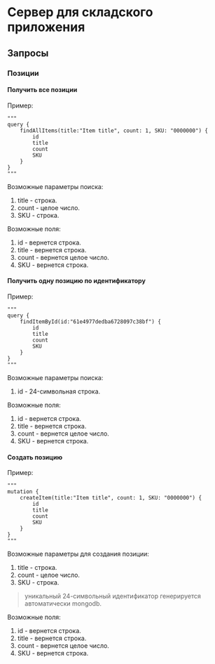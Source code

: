 # Сервер для складского приложения

## Запросы

### Позиции

#### Получить все позиции

Пример:

```
"""
query {
    findAllItems(title:"Item title", count: 1, SKU: "0000000") {
        id
        title
        count
        SKU
    }
}
"""
```

Возможные параметры поиска:
1. title - строка.
2. count - целое число.
3. SKU - строка.

Возможные поля:
1. id - вернется строка.
2. title - вернется строка.
3. count - вернется целое число.
4. SKU - вернется строка.

#### Получить одну позицию по идентификатору

Пример:

```
"""
query {
    findItemById(id:"61e4977dedba6728097c38bf") {
        id
        title
        count
        SKU
    }
}
"""
```

Возможные параметры поиска:
1. id - 24-символьная строка.

Возможные поля:
1. id - вернется строка.
2. title - вернется строка.
3. count - вернется целое число.
4. SKU - вернется строка.

#### Создать позицию

Пример:

```
"""
mutation {
    createItem(title:"Item title", count: 1, SKU: "0000000") {
        id
        title
        count
        SKU
    }
}
"""
```

Возможные параметры для создания позиции:
1. title - строка.
2. count - целое число.
3. SKU - строка.
> уникальный 24-символьный идентификатор генерируется автоматически mongodb.

Возможные поля:
1. id - вернется строка.
2. title - вернется строка.
3. count - вернется целое число.
4. SKU - вернется строка.


